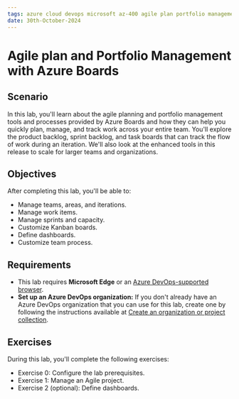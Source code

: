 ```yaml
---
tags: azure cloud devops microsoft az-400 agile plan portfolio management boards
date: 30th-October-2024
---
```


# Agile plan and Portfolio Management with Azure Boards

## Scenario

In this lab, you'll learn about the agile planning and portfolio management tools and processes provided by Azure Boards and how they can help you quickly plan, manage, and track work across your entire team. You'll explore the product backlog, sprint backlog, and task boards that can track the flow of work during an iteration. We'll also look at the enhanced tools in this release to scale for larger teams and organizations.

## Objectives

After completing this lab, you'll be able to:

- Manage teams, areas, and iterations.
- Manage work items.
- Manage sprints and capacity.
- Customize Kanban boards.
- Define dashboards.
- Customize team process.

## Requirements

- This lab requires **Microsoft Edge** or an [Azure DevOps-supported browser](https://learn.microsoft.com/en-us/azure/devops/server/compatibility).
- **Set up an Azure DevOps organization:** If you don't already have an Azure DevOps organization that you can use for this lab, create one by following the instructions available at [Create an organization or project collection](https://learn.microsoft.com/en-us/azure/devops/organizations/accounts/create-organization).

## Exercises

During this lab, you'll complete the following exercises:

- Exercise 0: Configure the lab prerequisites.
- Exercise 1: Manage an Agile project.
- Exercise 2 (optional): Define dashboards.